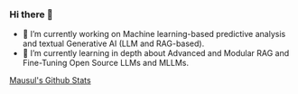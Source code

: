 ### Hi there 👋

<!--
**mausulazad/mausulazad** is a ✨ _special_ ✨ repository because its `README.md` (this file) appears on your GitHub profile.

Here are some ideas to get you started:
-->
- 🔭 I’m currently working on Machine learning-based predictive analysis and textual Generative AI (LLM and RAG-based).
- 🌱 I’m currently learning in depth about Advanced and Modular RAG and Fine-Tuning Open Source LLMs and MLLMs.

[Mausul's Github Stats](https://github-readme-stats.vercel.app/api?username=mausulazad&show_icons=true&theme=radical)
